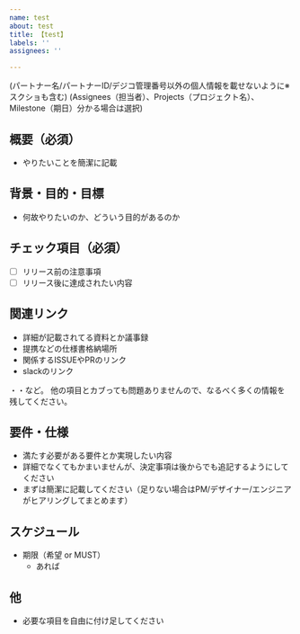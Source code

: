 ```yaml
---
name: test
about: test
title: 【test】
labels: ''
assignees: ''

---
```


(パートナー名/パートナーID/デジコ管理番号以外の個人情報を載せないように※スクショも含む)
(Assignees（担当者）、Projects（プロジェクト名）、Milestone（期日）分かる場合は選択)
## 概要（必須）
- やりたいことを簡潔に記載

## 背景・目的・目標
- 何故やりたいのか、どういう目的があるのか

## チェック項目（必須）

- [ ] リリース前の注意事項
- [ ] リリース後に達成されたい内容

## 関連リンク

* 詳細が記載されてる資料とか議事録
* 提携などの仕様書格納場所
* 関係するISSUEやPRのリンク
* slackのリンク

・・など。
他の項目とカブっても問題ありませんので、なるべく多くの情報を残してください。

## 要件・仕様

* 満たす必要がある要件とか実現したい内容
* 詳細でなくてもかまいませんが、決定事項は後からでも追記するようにしてください
* まずは簡潔に記載してください（足りない場合はPM/デザイナー/エンジニアがヒアリングしてまとめます）

## スケジュール

* 期限（希望 or MUST）
  * あれば

## 他

* 必要な項目を自由に付け足してください


